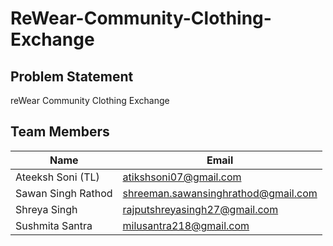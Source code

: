 # ReWear-Community-Clothing-Exchange

## Problem Statement

reWear Community Clothing Exchange

## Team Members

| Name     | Email |
|----------|-------|
| Ateeksh Soni (TL) | atikshsoni07@gmail.com |
| Sawan Singh Rathod | shreeman.sawansinghrathod@gmail.com |
| Shreya Singh | rajputshreyasingh27@gmail.com | 
| Sushmita Santra | milusantra218@gmail.com |
